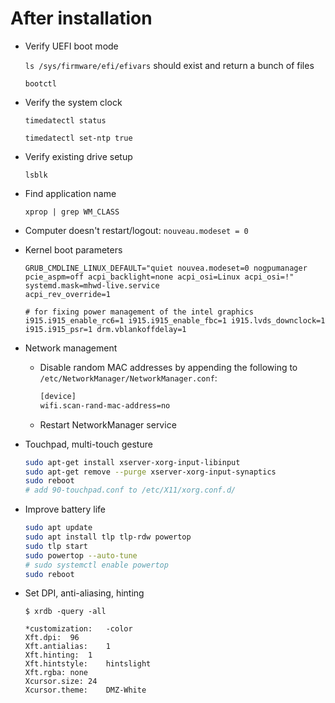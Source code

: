 # After installation

- Verify UEFI boot mode

  `ls /sys/firmware/efi/efivars` should exist and return a bunch of files

  `bootctl`

- Verify the system clock

  `timedatectl status`

  `timedatectl set-ntp true`

- Verify existing drive setup

  `lsblk`

* Find application name

  `xprop | grep WM_CLASS`

* Computer doesn't restart/logout: `nouveau.modeset = 0`
* Kernel boot parameters

  ```
  GRUB_CMDLINE_LINUX_DEFAULT="quiet nouvea.modeset=0 nogpumanager pcie_aspm=off acpi_backlight=none acpi_osi=Linux acpi_osi=!"
  systemd.mask=mhwd-live.service
  acpi_rev_override=1

  # for fixing power management of the intel graphics
  i915.i915_enable_rc6=1 i915.i915_enable_fbc=1 i915.lvds_downclock=1 i915.i915_psr=1 drm.vblankoffdelay=1

  ```

* Network management

  - Disable random MAC addresses by appending the following to
    `/etc/NetworkManager/NetworkManager.conf`:

    ```sh
    [device]
    wifi.scan-rand-mac-address=no
    ```

  - Restart NetworkManager service

* Touchpad, multi-touch gesture

  ```sh
  sudo apt-get install xserver-xorg-input-libinput
  sudo apt-get remove --purge xserver-xorg-input-synaptics
  sudo reboot
  # add 90-touchpad.conf to /etc/X11/xorg.conf.d/
  ```

* Improve battery life

  ```sh
  sudo apt update
  sudo apt install tlp tlp-rdw powertop
  sudo tlp start
  sudo powertop --auto-tune
  # sudo systemctl enable powertop
  sudo reboot
  ```

* Set DPI, anti-aliasing, hinting

  ```shell
  $ xrdb -query -all

  *customization:	-color
  Xft.dpi:	96
  Xft.antialias:	1
  Xft.hinting:	1
  Xft.hintstyle:	hintslight
  Xft.rgba:	none
  Xcursor.size:	24
  Xcursor.theme:	DMZ-White
  ```

